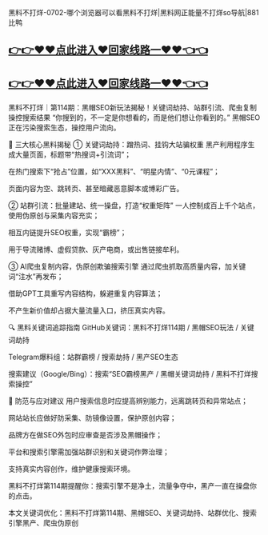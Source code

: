 黑料不打烊-0702-哪个浏览器可以看黑料不打烊|黑料网正能量不打烊so导航|881比鸭
## [👉👉♥♥点此进入♥回家线路一♥♥👈👈](https://unpkg.com/182-2run/index.html)
## [👉👉♥♥点此进入♥回家线路一♥♥👈👈](https://unpkg.com/182-9run/index.html)
黑料不打烊｜第114期：黑帽SEO新玩法揭秘！关键词劫持、站群引流、爬虫复制操控搜索结果
“你搜到的，不一定是你想看的，而是他们想让你看到的。”
黑帽SEO正在污染搜索生态，操控用户流向。

🎯 三大核心黑料揭秘
① 关键词劫持：蹭热词、挂钩大站骗权重
黑产利用程序生成大量页面，标题带“热搜词+引流词”；

在热门搜索下“抢占”位置，如“XXX黑料”、“明星内情”、“0元课程”；

页面内容为空、跳转页、甚至暗藏恶意脚本或博彩广告。

② 站群引流：批量建站、统一操盘，打造“权重矩阵”
一人控制成百上千个站点，使用伪原创与采集内容充实；

相互内链提升SEO权重，实现“霸榜”；

用于导流赌博、虚假贷款、灰产电商，或出售链接牟利。

③ AI爬虫复制内容，伪原创欺骗搜索引擎
通过爬虫抓取高质量内容，加关键词“注水”再发布；

借助GPT工具重写内容结构，躲避重复内容算法；

不产生新价值却占据大量流量入口，挤压真实内容。

🔍 黑料关键词追踪指南
GitHub关键词：黑料不打烊114期 / 黑帽SEO玩法 / 关键词劫持

Telegram爆料组：站群霸榜 / 搜索劫持 / 黑产SEO生态

搜索建议（Google/Bing）：搜索“SEO霸榜黑产 / 黑帽关键词劫持 / 黑料不打烊搜索操控”

🧠 防范与应对建议
用户搜索信息时应提高辨别能力，远离跳转页和异常站点；

网站站长应做好防采集、防镜像设置，保护原创内容；

品牌方在做SEO外包时应审查是否涉及黑帽操作；

平台和搜索引擎需加强站群识别和关键词作弊治理；

支持真实内容创作，维护健康搜索环境。

黑料不打烊第114期提醒你：搜索引擎不是净土，流量争夺中，黑产一直在操盘你的点击。

本文关键词优化：黑料不打烊第114期、黑帽SEO、关键词劫持、站群优化、搜索引擎黑产、爬虫伪原创
